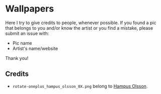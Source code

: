 # Wallpapers

Here I try to give credits to people, whenever possible.
If you found a pic that belongs to you and/or know the artist or you find a mistake, please submit an issue with:

- Pic name
- Artist's name/website

Thank you!


## Credits

- `rotate-oneplus_hampus_olsson_0X.png` belong to [Hampus Olsson](http://www.hampusolsson.com/blog/2015/10/30/oneplus-x).
